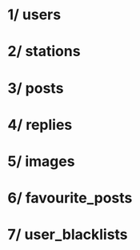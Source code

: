 # 1/ users
# 2/ stations
# 3/ posts
# 4/ replies
# 5/ images
# 6/ favourite_posts
# 7/ user_blacklists